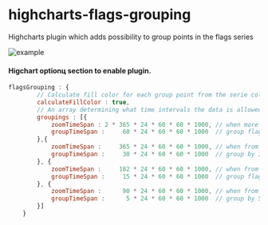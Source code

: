 # highcharts-flags-grouping
Highcharts plugin which adds possibility to group points in the flags series 

![example](https://raw.githubusercontent.com/gevgeny/highcharts-flags-grouping/demo/demo.png)

#### Higchart optionц section to enable plugin. 
```javascript
flagsGrouping : {
        // Calculate fill color for each group point from the serie color and count of initial points in the grouped point 
        calculateFillColor : true,
        // An array determining what time intervals the data is allowed to be grouped to. 
        groupings : [{
            zoomTimeSpan : 2 * 365 * 24 * 60 * 60 * 1000, // when more then 2 years selected
            groupTimeSpan :     60 * 24 * 60 * 60 * 1000  // group flags by 60 days
        },{
            zoomTimeSpan :     365 * 24 * 60 * 60 * 1000, // when from 2 to 1 years selected
            groupTimeSpan :     30 * 24 * 60 * 60 * 1000  // group by 30 days
        }, {
            zoomTimeSpan :     182 * 24 * 60 * 60 * 1000, // when from 1 to half year selected
            groupTimeSpan :     15 * 24 * 60 * 60 * 1000  // group flags by 15 days
        }, {
            zoomTimeSpan :      90 * 24 * 60 * 60 * 1000, // when from half year to 3 month selected
            groupTimeSpan :      5 * 24 * 60 * 60 * 1000  // group by 5 days
        }]
    }
```